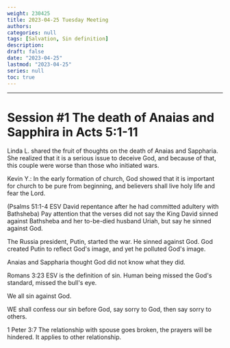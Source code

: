 ```yaml
---
weight: 230425
title: 2023-04-25 Tuesday Meeting
authors:
categories: null
tags: [Salvation, Sin definition]
description: 
draft: false
date: "2023-04-25"
lastmod: "2023-04-25"
series: null
toc: true
---
```


<!--more-->
---

# Session #1 The death of Anaias and Sapphira in Acts 5:1-11

Linda L. shared the fruit of thoughts on the death of Anaias and Sappharia.  She realized that it is a serious issue to deceive God, and because of that, this couple were worse than those who initiated wars.  

Kevin Y.: In the early formation of church, God showed that it is important for church to be pure from beginning, and believers shall live holy life and fear the Lord.  

(Psalms 51:1-4 ESV David repentance after he had committed adultery with Bathsheba) Pay attention that the verses did not say the King David sinned against Bathsheba and her to-be-died husband Uriah, but say he sinned against God.  

The Russia president, Putin, started the war.  He sinned against God.  God created Putin to reflect God's image, and yet he polluted God's image.

Anaias and Sappharia thought God did not know what they did.

Romans 3:23 ESV  is the definition of sin.  Human being missed the God's standard, missed the bull's eye.  

We all sin against God.  

WE shall confess our sin before God, say sorry to God, then say sorry to others.

1 Peter 3:7 The relationship with spouse goes broken, the prayers will be hindered.  It applies to other relationship.



